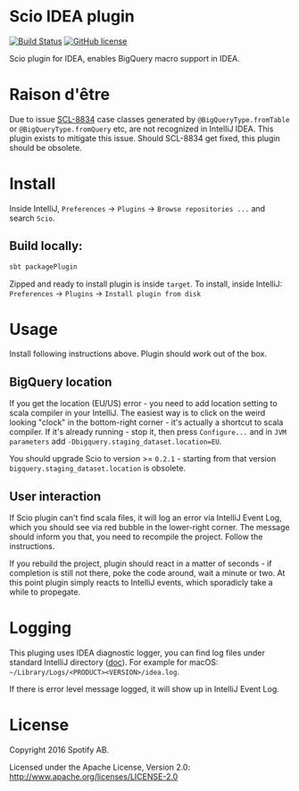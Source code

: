 # Scio IDEA plugin

[![Build Status](https://travis-ci.org/spotify/scio-idea-plugin.svg?branch=master)](https://travis-ci.org/spotify/scio-idea-plugin)
[![GitHub license](https://img.shields.io/github/license/spotify/scio-idea-plugin.svg)](./LICENSE)

Scio plugin for IDEA, enables BigQuery macro support in IDEA.

# Raison d'être

Due to issue [SCL-8834](https://youtrack.jetbrains.com/oauth?state=%2Fissue%2FSCL-8834) case classes generated by
`@BigQueryType.fromTable` or `@BigQueryType.fromQuery` etc, are not recognized in IntelliJ IDEA. This plugin
exists to mitigate this issue. Should SCL-8834 get fixed, this plugin should be obsolete.

# Install

Inside IntelliJ, `Preferences` -> `Plugins` -> `Browse repositories ...` and search `Scio`.

## Build locally:

```bash
sbt packagePlugin
```

Zipped and ready to install plugin is inside `target`.
To install, inside IntelliJ: `Preferences` -> `Plugins` -> `Install plugin from disk`

# Usage

Install following instructions above. Plugin should work out of the box.

## BigQuery location

If you get the location (EU/US) error - you need to add location setting to scala compiler in your IntelliJ.
The easiest way is to click on the weird looking "clock" in the bottom-right corner - it's actually a shortcut to scala compiler.
If it's already running - stop it, then press `Configure...` and in `JVM parameters` add `-Dbigquery.staging_dataset.location=EU`.

You should upgrade Scio to version >= `0.2.1` - starting from that version `bigquery.staging_dataset.location` is obsolete.

## User interaction

If Scio plugin can't find scala files, it will log an error via IntelliJ Event Log, which you should see via red bubble
in the lower-right corner. The message should inform you that, you need to recompile the project. Follow the instructions.

If you rebuild the project, plugin should react in a matter of seconds - if completion is still not there,
poke the code around, wait a minute or two. At this point plugin simply reacts to IntelliJ events,
which sporadicly take a while to propegate.

# Logging

This pluging uses IDEA diagnostic logger, you can find log files
under standard IntelliJ directory ([doc](https://intellij-support.jetbrains.com/hc/en-us/articles/206544519-Directories-used-by-the-IDE-to-store-settings-caches-plugins-and-logs)). For example for macOS: `~/Library/Logs/<PRODUCT><VERSION>/idea.log`.

If there is error level message logged, it will show up in IntelliJ Event Log.

# License

Copyright 2016 Spotify AB.

Licensed under the Apache License, Version 2.0: http://www.apache.org/licenses/LICENSE-2.0
